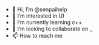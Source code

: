 - 👋 Hi, I’m @senpaihelp
- 👀 I’m interested in UI
- 🌱 I’m currently learning c++
- 💞️ I’m looking to collaborate on ,,
- 📫 How to reach me 

<!---
senpaihelp/senpaihelp is a ✨ special ✨ repository because its `README.md` (this file) appears on your GitHub profile.
You can click the Preview link to take a look at your changes.
--->
